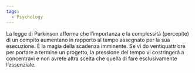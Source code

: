 ```yaml
---
tags:
  - Psychology
---
```



La legge di Parkinson afferma che l’importanza e la complessità (percepite) di un compito aumentano in rapporto al tempo assegnato per la sua esecuzione. È la magia della scadenza imminente.
Se vi do ventiquattr’ore per portare a termine un progetto, la pressione del tempo vi costringerà a concentravi e non avrete altra scelta che quella di fare esclusivamente l’essenziale.